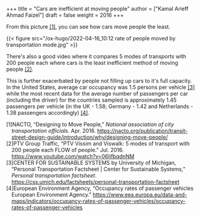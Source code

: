 +++
title = "Cars are inefficient at moving people"
author = ["Kamal Arieff Ahmad Faizel"]
draft = false
weight = 2016
+++

From this picture <a href="#citeproc_bib_item_1">[1]</a>, you can see how cars move people the least.

{{< figure src="/ox-hugo/2022-04-16_10:12 rate of people moved by transportation mode.jpg" >}}

There's also a good video where it compares 5 modes of transports with 200 people each where cars is the least inefficient method of moving people <a href="#citeproc_bib_item_2">[2]</a>.

This is further exacerbated by people not filling up cars to it's full capacity. In the United States, average car occupancy was 1.5 persons per vehicle <a href="#citeproc_bib_item_3">[3]</a> while the most recent data for the average number of passengers per car (including the driver) for the countries sampled is approximately 1.45 passengers per vehicle (in the UK - 1.58; Germany - 1.42 and Netherlands - 1.38 passengers accordingly) <a href="#citeproc_bib_item_4">[4]</a>.

<style>.csl-left-margin{float: left; padding-right: 0em;}
 .csl-right-inline{margin: 0 0 0 1em;}</style><div class="csl-bib-body">
  <div class="csl-entry"><a id="citeproc_bib_item_1"></a>
    <div class="csl-left-margin">[1]</div><div class="csl-right-inline">NACTO, “Designing to Move People,” <i>National association of city transportation officials</i>. Apr. 2016. <a href="https://nacto.org/publication/transit-street-design-guide/introduction/why/designing-move-people/">https://nacto.org/publication/transit-street-design-guide/introduction/why/designing-move-people/</a></div>
  </div>
  <div class="csl-entry"><a id="citeproc_bib_item_2"></a>
    <div class="csl-left-margin">[2]</div><div class="csl-right-inline">PTV Group Traffic, “PTV Vissim and Viswalk: 5 modes of transport with 200 people each FLOW of people.” Jul. 2016. <a href="https://www.youtube.com/watch?v=06IjfbqdnNM">https://www.youtube.com/watch?v=06IjfbqdnNM</a></div>
  </div>
  <div class="csl-entry"><a id="citeproc_bib_item_3"></a>
    <div class="csl-left-margin">[3]</div><div class="csl-right-inline">CENTER FOR SUSTAINABLE SYSTEMS by University of Michigan, “Personal Transportation Factsheet | Center for Sustainable Systems,” <i>Personal transportation factsheet</i>. <a href="https://css.umich.edu/factsheets/personal-transportation-factsheet">https://css.umich.edu/factsheets/personal-transportation-factsheet</a></div>
  </div>
  <div class="csl-entry"><a id="citeproc_bib_item_4"></a>
    <div class="csl-left-margin">[4]</div><div class="csl-right-inline">European Environment Agency, “Occupancy rates of passenger vehicles European Environment Agency.” <a href="https://www.eea.europa.eu/data-and-maps/indicators/occupancy-rates-of-passenger-vehicles/occupancy-rates-of-passenger-vehicles">https://www.eea.europa.eu/data-and-maps/indicators/occupancy-rates-of-passenger-vehicles/occupancy-rates-of-passenger-vehicles</a></div>
  </div>
</div>
